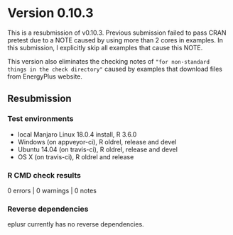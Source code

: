 # Version 0.10.3

This is a resubmission of v0.10.3. Previous submission failed to pass CRAN
pretest due to a NOTE caused by using more than 2 cores in examples. In this
submission, I explicitly skip all examples that cause this NOTE.

This version also eliminates the checking notes of `"for non-standard things in
the check directory"` caused by examples that download files from EnergyPlus
website.

## Resubmission

### Test environments

* local Manjaro Linux 18.0.4 install, R 3.6.0
* Windows (on appveyor-ci), R oldrel, release and devel
* Ubuntu 14.04 (on travis-ci), R oldrel, release and devel
* OS X (on travis-ci), R oldrel and release

### R CMD check results

0 errors | 0 warnings | 0 notes

### Reverse dependencies

eplusr currently has no reverse dependencies.
